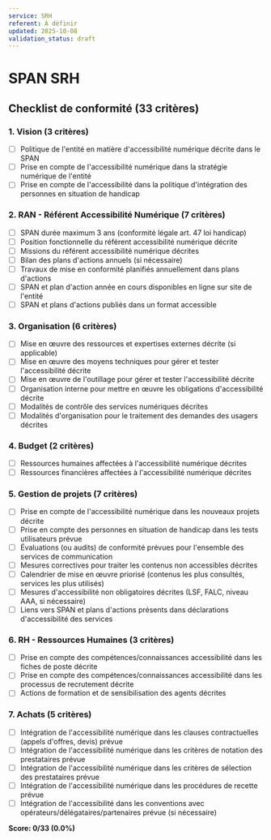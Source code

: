 ```yaml
---
service: SRH
referent: À définir
updated: 2025-10-08
validation_status: draft
---
```


# SPAN SRH

## Checklist de conformité (33 critères)

### 1. Vision (3 critères)

- [ ] Politique de l'entité en matière d'accessibilité numérique décrite dans le SPAN <!-- CHECKLIST -->
- [ ] Prise en compte de l'accessibilité numérique dans la stratégie numérique de l'entité <!-- CHECKLIST -->
- [ ] Prise en compte de l'accessibilité dans la politique d'intégration des personnes en situation de handicap <!-- CHECKLIST -->

### 2. RAN - Référent Accessibilité Numérique (7 critères)

- [ ] SPAN durée maximum 3 ans (conformité légale art. 47 loi handicap) <!-- CHECKLIST -->
- [ ] Position fonctionnelle du référent accessibilité numérique décrite <!-- CHECKLIST -->
- [ ] Missions du référent accessibilité numérique décrites <!-- CHECKLIST -->
- [ ] Bilan des plans d'actions annuels (si nécessaire) <!-- CHECKLIST -->
- [ ] Travaux de mise en conformité planifiés annuellement dans plans d'actions <!-- CHECKLIST -->
- [ ] SPAN et plan d'action année en cours disponibles en ligne sur site de l'entité <!-- CHECKLIST -->
- [ ] SPAN et plans d'actions publiés dans un format accessible <!-- CHECKLIST -->

### 3. Organisation (6 critères)

- [ ] Mise en œuvre des ressources et expertises externes décrite (si applicable) <!-- CHECKLIST -->
- [ ] Mise en œuvre des moyens techniques pour gérer et tester l'accessibilité décrite <!-- CHECKLIST -->
- [ ] Mise en œuvre de l'outillage pour gérer et tester l'accessibilité décrite <!-- CHECKLIST -->
- [ ] Organisation interne pour mettre en œuvre les obligations d'accessibilité décrite <!-- CHECKLIST -->
- [ ] Modalités de contrôle des services numériques décrites <!-- CHECKLIST -->
- [ ] Modalités d'organisation pour le traitement des demandes des usagers décrites <!-- CHECKLIST -->

### 4. Budget (2 critères)

- [ ] Ressources humaines affectées à l'accessibilité numérique décrites <!-- CHECKLIST -->
- [ ] Ressources financières affectées à l'accessibilité numérique décrites <!-- CHECKLIST -->

### 5. Gestion de projets (7 critères)

- [ ] Prise en compte de l'accessibilité numérique dans les nouveaux projets décrite <!-- CHECKLIST -->
- [ ] Prise en compte des personnes en situation de handicap dans les tests utilisateurs prévue <!-- CHECKLIST -->
- [ ] Évaluations (ou audits) de conformité prévues pour l'ensemble des services de communication <!-- CHECKLIST -->
- [ ] Mesures correctives pour traiter les contenus non accessibles décrites <!-- CHECKLIST -->
- [ ] Calendrier de mise en œuvre priorisé (contenus les plus consultés, services les plus utilisés) <!-- CHECKLIST -->
- [ ] Mesures d'accessibilité non obligatoires décrites (LSF, FALC, niveau AAA, si nécessaire) <!-- CHECKLIST -->
- [ ] Liens vers SPAN et plans d'actions présents dans déclarations d'accessibilité des services <!-- CHECKLIST -->

### 6. RH - Ressources Humaines (3 critères)

- [ ] Prise en compte des compétences/connaissances accessibilité dans les fiches de poste décrite <!-- CHECKLIST -->
- [ ] Prise en compte des compétences/connaissances accessibilité dans les processus de recrutement décrite <!-- CHECKLIST -->
- [ ] Actions de formation et de sensibilisation des agents décrites <!-- CHECKLIST -->

### 7. Achats (5 critères)

- [ ] Intégration de l'accessibilité numérique dans les clauses contractuelles (appels d'offres, devis) prévue <!-- CHECKLIST -->
- [ ] Intégration de l'accessibilité numérique dans les critères de notation des prestataires prévue <!-- CHECKLIST -->
- [ ] Intégration de l'accessibilité numérique dans les critères de sélection des prestataires prévue <!-- CHECKLIST -->
- [ ] Intégration de l'accessibilité numérique dans les procédures de recette prévue <!-- CHECKLIST -->
- [ ] Intégration de l'accessibilité dans les conventions avec opérateurs/délégataires/partenaires prévue (si nécessaire) <!-- CHECKLIST -->

**Score: 0/33 (0.0%)**
